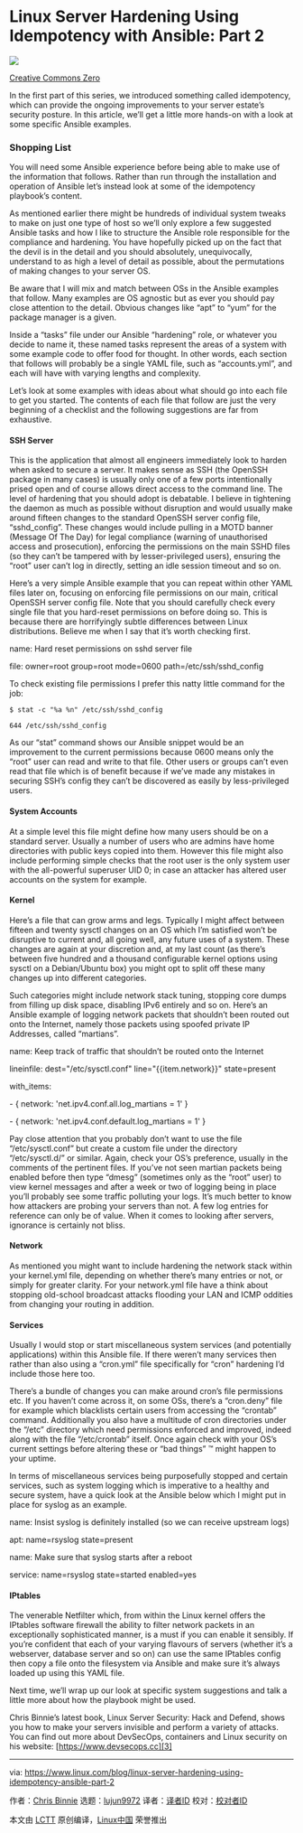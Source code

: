 [#]: collector: (lujun9972)
[#]: translator: ( )
[#]: reviewer: ( )
[#]: publisher: ( )
[#]: url: ( )
[#]: subject: (Linux Server Hardening Using Idempotency with Ansible: Part 2)
[#]: via: (https://www.linux.com/blog/linux-server-hardening-using-idempotency-ansible-part-2)
[#]: author: (Chris Binnie https://www.linux.com/users/chrisbinnie)

Linux Server Hardening Using Idempotency with Ansible: Part 2
======

![][1]

[Creative Commons Zero][2]

In the first part of this series, we introduced something called idempotency, which can provide the ongoing improvements to your server estate’s security posture. In this article, we’ll get a little more hands-on with a look at some specific Ansible examples.

### Shopping List

You will need some Ansible experience before being able to make use of the information that follows. Rather than run through the installation and operation of Ansible let’s instead look at some of the idempotency playbook’s content.

As mentioned earlier there might be hundreds of individual system tweaks to make on just one type of host so we’ll only explore a few suggested Ansible tasks and how I like to structure the Ansible role responsible for the compliance and hardening. You have hopefully picked up on the fact that the devil is in the detail and you should absolutely, unequivocally, understand to as high a level of detail as possible, about the permutations of making changes to your server OS.

Be aware that I will mix and match between OSs in the Ansible examples that follow. Many examples are OS agnostic but as ever you should pay close attention to the detail. Obvious changes like “apt” to “yum” for the package manager is a given.

Inside a “tasks” file under our Ansible “hardening” role, or whatever you decide to name it, these named tasks represent the areas of a system with some example code to offer food for thought. In other words, each section that follows will probably be a single YAML file, such as “accounts.yml”, and each will have with varying lengths and complexity.

Let’s look at some examples with ideas about what should go into each file to get you started. The contents of each file that follow are just the very beginning of a checklist and the following suggestions are far from exhaustive.

#### SSH Server

This is the application that almost all engineers immediately look to harden when asked to secure a server. It makes sense as SSH (the OpenSSH package in many cases) is usually only one of a few ports intentionally prised open and of course allows direct access to the command line. The level of hardening that you should adopt is debatable. I believe in tightening the daemon as much as possible without disruption and would usually make around fifteen changes to the standard OpenSSH server config file, “sshd_config”. These changes would include pulling in a MOTD banner (Message Of The Day) for legal compliance (warning of unauthorised access and prosecution), enforcing the permissions on the main SSHD files (so they can’t be tampered with by lesser-privileged users), ensuring the “root” user can’t log in directly, setting an idle session timeout and so on.

Here’s a very simple Ansible example that you can repeat within other YAML files later on, focusing on enforcing file permissions on our main, critical OpenSSH server config file. Note that you should carefully check every single file that you hard-reset permissions on before doing so. This is because there are horrifyingly subtle differences between Linux distributions. Believe me when I say that it’s worth checking first.

name: Hard reset permissions on sshd server file

file: owner=root group=root mode=0600 path=/etc/ssh/sshd_config

To check existing file permissions I prefer this natty little command for the job:

```
$ stat -c "%a %n" /etc/ssh/sshd_config

644 /etc/ssh/sshd_config
```

As our “stat” command shows our Ansible snippet would be an improvement to the current permissions because 0600 means only the “root” user can read and write to that file. Other users or groups can’t even read that file which is of benefit because if we’ve made any mistakes in securing SSH’s config they can’t be discovered as easily by less-privileged users.

#### System Accounts

At a simple level this file might define how many users should be on a standard server. Usually a number of users who are admins have home directories with public keys copied into them. However this file might also include performing simple checks that the root user is the only system user with the all-powerful superuser UID 0; in case an attacker has altered user accounts on the system for example.

#### Kernel

Here’s a file that can grow arms and legs. Typically I might affect between fifteen and twenty sysctl changes on an OS which I’m satisfied won’t be disruptive to current and, all going well, any future uses of a system. These changes are again at your discretion and, at my last count (as there’s between five hundred and a thousand configurable kernel options using sysctl on a Debian/Ubuntu box) you might opt to split off these many changes up into different categories.

Such categories might include network stack tuning, stopping core dumps from filling up disk space, disabling IPv6 entirely and so on. Here’s an Ansible example of logging network packets that shouldn’t been routed out onto the Internet, namely those packets using spoofed private IP Addresses, called “martians”.

name: Keep track of traffic that shouldn’t be routed onto the Internet

lineinfile: dest="/etc/sysctl.conf" line="{{item.network}}" state=present

with_items:

\- { network: 'net.ipv4.conf.all.log_martians = 1' }

\- { network: 'net.ipv4.conf.default.log_martians = 1' }

Pay close attention that you probably don’t want to use the file “/etc/sysctl.conf” but create a custom file under the directory “/etc/sysctl.d/” or similar. Again, check your OS’s preference, usually in the comments of the pertinent files. If you’ve not seen martian packets being enabled before then type “dmesg” (sometimes only as the “root” user) to view kernel messages and after a week or two of logging being in place you’ll probably see some traffic polluting your logs. It’s much better to know how attackers are probing your servers than not. A few log entries for reference can only be of value. When it comes to looking after servers, ignorance is certainly not bliss.

#### Network

As mentioned you might want to include hardening the network stack within your kernel.yml file, depending on whether there’s many entries or not, or simply for greater clarity. For your network.yml file have a think about stopping old-school broadcast attacks flooding your LAN and ICMP oddities from changing your routing in addition.

#### Services

Usually I would stop or start miscellaneous system services (and potentially applications) within this Ansible file. If there weren’t many services then rather than also using a “cron.yml” file specifically for “cron” hardening I’d include those here too.

There’s a bundle of changes you can make around cron’s file permissions etc. If you haven’t come across it, on some OSs, there’s a “cron.deny” file for example which blacklists certain users from accessing the “crontab” command. Additionally you also have a multitude of cron directories under the “/etc” directory which need permissions enforced and improved, indeed along with the file “/etc/crontab” itself. Once again check with your OS’s current settings before altering these or “bad things” ™ might happen to your uptime.

In terms of miscellaneous services being purposefully stopped and certain services, such as system logging which is imperative to a healthy and secure system, have a quick look at the Ansible below which I might put in place for syslog as an example.

name: Insist syslog is definitely installed (so we can receive upstream logs)

apt: name=rsyslog state=present

name: Make sure that syslog starts after a reboot

service: name=rsyslog state=started enabled=yes

#### IPtables

The venerable Netfilter which, from within the Linux kernel offers the IPtables software firewall the ability to filter network packets in an exceptionally sophisticated manner, is a must if you can enable it sensibly. If you’re confident that each of your varying flavours of servers (whether it’s a webserver, database server and so on) can use the same IPtables config then copy a file onto the filesystem via Ansible and make sure it’s always loaded up using this YAML file.

Next time, we’ll wrap up our look at specific system suggestions and talk a little more about how the playbook might be used.

Chris Binnie’s latest book, Linux Server Security: Hack and Defend, shows you how to make your servers invisible and perform a variety of attacks. You can find out more about DevSecOps, containers and Linux security on his website: [https://www.devsecops.cc][3]

--------------------------------------------------------------------------------

via: https://www.linux.com/blog/linux-server-hardening-using-idempotency-ansible-part-2

作者：[Chris Binnie][a]
选题：[lujun9972][b]
译者：[译者ID](https://github.com/译者ID)
校对：[校对者ID](https://github.com/校对者ID)

本文由 [LCTT](https://github.com/LCTT/TranslateProject) 原创编译，[Linux中国](https://linux.cn/) 荣誉推出

[a]: https://www.linux.com/users/chrisbinnie
[b]: https://github.com/lujun9972
[1]: https://www.linux.com/sites/lcom/files/styles/rendered_file/public/artificial-intelligence-3382507_1280.jpg?itok=PHazitpd
[2]: /LICENSES/CATEGORY/CREATIVE-COMMONS-ZERO
[3]: https://www.devsecops.cc/
